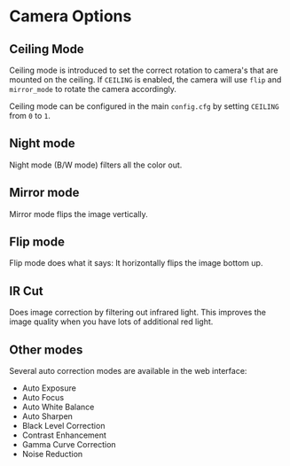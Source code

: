 # Camera Options

## Ceiling Mode

Ceiling mode is introduced to set the correct rotation to camera's that are mounted on the ceiling.
If `CEILING` is enabled, the camera will use `flip` and `mirror_mode` to rotate the camera accordingly.

Ceiling mode can be configured in the main `config.cfg` by setting `CEILING` from `0` to `1`.

## Night mode

Night mode (B/W mode) filters all the color out.

## Mirror mode

Mirror mode flips the image vertically.

## Flip mode

Flip mode does what it says: It horizontally flips the image bottom up.

## IR Cut

Does image correction by filtering out infrared light. 
This improves the image quality when you have lots of additional red light.

## Other modes

Several auto correction modes are available in the web interface:

* Auto Exposure
* Auto Focus
* Auto White Balance
* Auto Sharpen
* Black Level Correction
* Contrast Enhancement
* Gamma Curve Correction
* Noise Reduction


